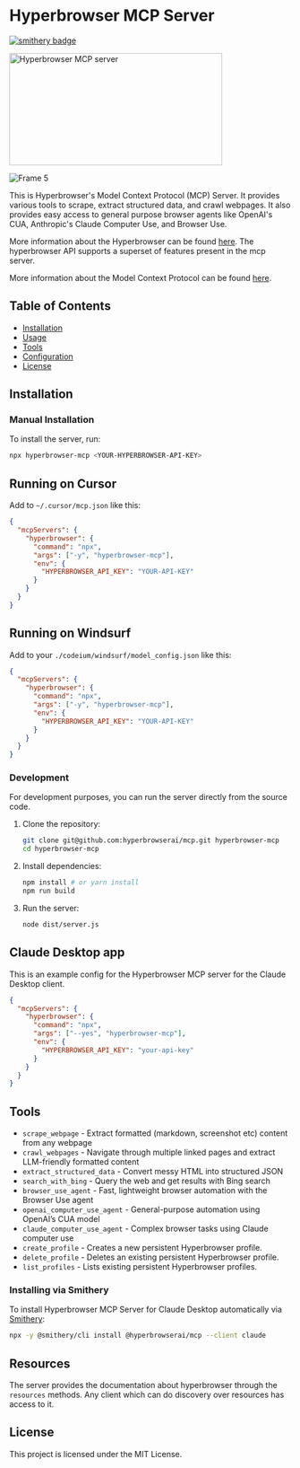 # Hyperbrowser MCP Server
[![smithery badge](https://smithery.ai/badge/@hyperbrowserai/mcp)](https://smithery.ai/server/@hyperbrowserai/mcp)

<a href="https://glama.ai/mcp/servers/@hyperbrowserai/mcp">
  <img width="380" height="200" src="https://glama.ai/mcp/servers/@hyperbrowserai/mcp/badge" alt="Hyperbrowser MCP server" />
</a>

![Frame 5](https://github.com/user-attachments/assets/3309a367-e94b-418a-a047-1bf1ad549c0a)

This is Hyperbrowser's Model Context Protocol (MCP) Server. It provides various tools to scrape, extract structured data, and crawl webpages. It also provides easy access to general purpose browser agents like OpenAI's CUA, Anthropic's Claude Computer Use, and Browser Use.

More information about the Hyperbrowser can be found [here](https://docs.hyperbrowser.ai/). The hyperbrowser API supports a superset of features present in the mcp server.

More information about the Model Context Protocol can be found [here](https://modelcontextprotocol.io/introduction).

## Table of Contents

- [Installation](#installation)
- [Usage](#usage)
- [Tools](#tools)
- [Configuration](#configuration)
- [License](#license)

## Installation

### Manual Installation
To install the server, run:

```bash
npx hyperbrowser-mcp <YOUR-HYPERBROWSER-API-KEY>
```

## Running on Cursor
Add to `~/.cursor/mcp.json` like this:
```json
{
  "mcpServers": {
    "hyperbrowser": {
      "command": "npx",
      "args": ["-y", "hyperbrowser-mcp"],
      "env": {
        "HYPERBROWSER_API_KEY": "YOUR-API-KEY"
      }
    }
  }
}
```

## Running on Windsurf
Add to your `./codeium/windsurf/model_config.json` like this:
```json
{
  "mcpServers": {
    "hyperbrowser": {
      "command": "npx",
      "args": ["-y", "hyperbrowser-mcp"],
      "env": {
        "HYPERBROWSER_API_KEY": "YOUR-API-KEY"
      }
    }
  }
}
```

### Development

For development purposes, you can run the server directly from the source code.

1. Clone the repository:

   ```sh
   git clone git@github.com:hyperbrowserai/mcp.git hyperbrowser-mcp
   cd hyperbrowser-mcp
   ```

2. Install dependencies:

   ```sh
   npm install # or yarn install
   npm run build
   ```

3. Run the server:

   ```sh
   node dist/server.js
   ```

## Claude Desktop app
This is an example config for the Hyperbrowser MCP server for the Claude Desktop client.

```json
{
  "mcpServers": {
    "hyperbrowser": {
      "command": "npx",
      "args": ["--yes", "hyperbrowser-mcp"],
      "env": {
        "HYPERBROWSER_API_KEY": "your-api-key"
      }
    }
  }
}
```


## Tools
* `scrape_webpage` - Extract formatted (markdown, screenshot etc) content from any webpage 
* `crawl_webpages` - Navigate through multiple linked pages and extract LLM-friendly formatted content
* `extract_structured_data` - Convert messy HTML into structured JSON
* `search_with_bing` - Query the web and get results with Bing search
* `browser_use_agent` - Fast, lightweight browser automation with the Browser Use agent
* `openai_computer_use_agent` - General-purpose automation using OpenAI’s CUA model
* `claude_computer_use_agent` - Complex browser tasks using Claude computer use
* `create_profile` - Creates a new persistent Hyperbrowser profile.
* `delete_profile` - Deletes an existing persistent Hyperbrowser profile.
* `list_profiles` - Lists existing persistent Hyperbrowser profiles.

### Installing via Smithery

To install Hyperbrowser MCP Server for Claude Desktop automatically via [Smithery](https://smithery.ai/server/@hyperbrowserai/mcp):

```bash
npx -y @smithery/cli install @hyperbrowserai/mcp --client claude
```

## Resources

The server provides the documentation about hyperbrowser through the `resources` methods. Any client which can do discovery over resources has access to it.

## License

This project is licensed under the MIT License.